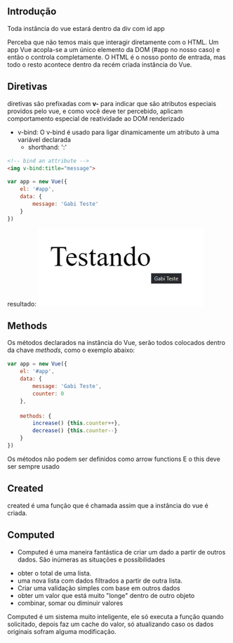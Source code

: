 ## Introdução
Toda instância do vue estará dentro da div com id app

Perceba que não temos mais que interagir diretamente com o HTML. Um app Vue acopla-se a um único elemento da DOM (#app no nosso caso) e então o controla completamente. O HTML é o nosso ponto de entrada, mas todo o resto acontece dentro da recém criada instância do Vue.

## Diretivas
diretivas são prefixadas com **v-** para indicar que são atributos especiais providos pelo vue, e como você deve ter percebido, aplicam comportamento especial de reatividade ao DOM renderizado

* v-bind: O v-bind é usado para ligar dinamicamente um atributo à uma variável declarada
    * shorthand: ':'

```html
<!-- bind an attribute -->
<img v-bind:title="message">
```

```js
var app = new Vue({
    el: '#app', 
    data: { 
        message: 'Gabi Teste'
    }
})
```


resultado:
![alt text](.github/v-bind.png)


## Methods
Os métodos declarados na instância do Vue, serão todos colocados dentro da chave _methods_, como o exemplo abaixo:

```js
var app = new Vue({
    el: '#app', 
    data: {
        message: 'Gabi Teste',
        counter: 0
    },

    methods: {
        increase() {this.counter++},
        decrease() {this.counter--}
    }
})
```

Os métodos não podem ser definidos como arrow functions 
E o this deve ser sempre usado

## Created
created é uma função que é chamada assim que a instância do vue é criada. 

## Computed
- Computed é uma maneira fantástica de criar um dado a partir de outros dados. São inúmeras as situações e possibilidades
* obter o total de uma lista.
* uma nova lista com dados filtrados a partir de outra lista.
* Criar uma validação simples com base em outros dados
* obter um valor que está muito "longe" dentro de outro objeto
* combinar, somar ou diminuir valores

Computed é um sistema muito inteligente, ele só executa a função quando solicitado, depois faz um cache do valor, só atualizando caso os dados originais sofram alguma modificação.